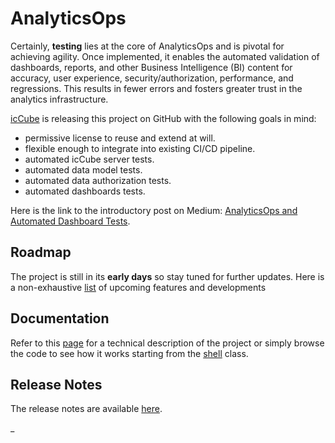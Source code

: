# AnalyticsOps

Certainly, **testing** lies at the core of AnalyticsOps and is pivotal for achieving agility. Once implemented,
it enables the automated validation of dashboards, reports, and other Business Intelligence (BI) content
for accuracy, user experience, security/authorization, performance, and regressions. This results in fewer
errors and fosters greater trust in the analytics infrastructure.

[icCube](https://www.iccube.com) is releasing this project on GitHub with the following goals in mind:

- permissive license to reuse and extend at will.
- flexible enough to integrate into existing CI/CD pipeline.
- automated icCube server tests.
- automated data model tests.
- automated data authorization tests.
- automated dashboards tests.

Here is the link to the introductory post on
Medium: [AnalyticsOps and Automated Dashboard Tests](https://medium.com/@marc.polizzi/analyticsops-and-automated-dashboard-tests-535e2ab83ead).

## Roadmap

The project is still in its **early days** so stay tuned for further updates.
Here is a non-exhaustive [list](./ROADMAP.md) of upcoming features and developments

## Documentation

Refer to this [page](./etc/doc/en/README.md) for a technical description of the project or simply
browse the code to see how it works starting from the [shell](./src/main/java/ic3/analyticsops/shell/AOShell.java)
class.

## Release Notes

The release notes are available [here](./RELEASE_NOTES.md).

_
